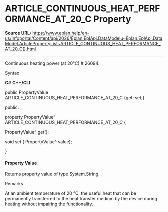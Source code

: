 # ARTICLE_CONTINUOUS_HEAT_PERFORMANCE_AT_20_C Property

**Source URL:** https://www.eplan.help/en-us/Infoportal/Content/api/2026/Eplan.EplApi.DataModelu~Eplan.EplApi.DataModel.ArticlePropertyList~ARTICLE_CONTINUOUS_HEAT_PERFORMANCE_AT_20_C().html

---

Continuous heating power (at 20°C) # 26094.

Syntax

**C#**
**C++/CLI**


public PropertyValue ARTICLE_CONTINUOUS_HEAT_PERFORMANCE_AT_20_C {get; set;}

public:

property PropertyValue^ ARTICLE_CONTINUOUS_HEAT_PERFORMANCE_AT_20_C {

   PropertyValue^ get();

   void set (    PropertyValue^ value);

}


#### Property Value

Returns property value of type System.String.

Remarks

At an ambient temperature of 20 °C, the useful heat that can be permanently transferred to the heat transfer medium by the device during heating without impairing the functionality.
